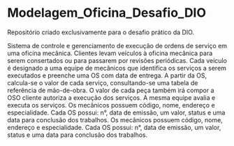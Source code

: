 # Modelagem_Oficina_Desafio_DIO
Repositório criado exclusivamente para o desafio prático da DIO.

Sistema de controle e gerenciamento de execução de ordens de serviço em uma oficina mecânica.
Clientes levam veículos à oficina mecânica para serem consertados ou para passarem por revisões  periódicas.
Cada veículo é designado a uma equipe de mecânicos que identifica os serviços a serem executados e preenche uma OS com data de entrega.
A partir da OS, calcula-se o valor de cada serviço, consultando-se uma tabela de referência de mão-de-obra.
O valor de cada peça também irá compor a OSO cliente autoriza a execução dos serviços.
A mesma equipe avalia e executa os serviços.
Os mecânicos possuem código, nome, endereço e especialidade.
Cada OS possui: n°, data de emissão, um valor, status e uma data para conclusão dos trabalhos.
Os mecânicos possuem código, nome, endereço e especialidade.
Cada OS possui: n°, data de emissão, um valor, status e uma data para conclusão dos trabalhos.
